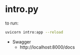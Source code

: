intro.py
==========

to run:

```sh
uvicorn intro:app --reload
```

- Swagger
    - http://localhost:8000/docs


